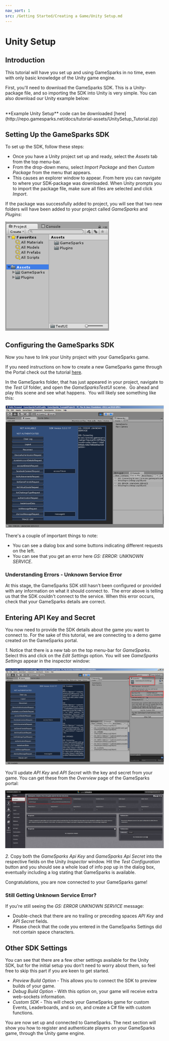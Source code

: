 ```yaml
---
nav_sort: 1
src: /Getting Started/Creating a Game/Unity Setup.md
---
```


# Unity Setup

## Introduction

This tutorial will have you set up and using GameSparks in no time, even with only basic knowledge of the Unity game engine.

First, you'll need to download the GameSparks SDK. This is a Unity-package file, and so importing the SDK into Unity is very simple. You can also download our Unity example below:

</br>
**Example Unity Setup** code can be downloaded [here](http://repo.gamesparks.net/docs/tutorial-assets/UnitySetup_Tutorial.zip)

## Setting Up the GameSparks SDK

To set up the SDK, follow these steps:
* Once you have a Unity project set up and ready, select the *Assets* tab from the top menu-bar.
* From the drop-down menu, select *Import Package* and then *Custom Package* from the menu that appears.
* This causes an explorer window to appear. From here you can navigate to where your SDK-package was downloaded. When Unity prompts you to import the package file, make sure all files are selected and click *Import*.

If the package was successfully added to project, you will see that two new folders will have been added to your project called *GameSparks* and *Plugins*:

![l](img/UT/1.png)
 

## Configuring the GameSparks SDK

Now you have to link your Unity project with your GameSparks game.

If you need instructions on how to create a new GameSparks game through the Portal check out the tutorial [here](./README.md).

In the GameSparks folder, that has just appeared in your project, navigate to the *Test UI* folder, and open the *GameSparksTestUI* scene.  Go ahead and play this scene and see what happens.  You will likely see something like this:

![l](img/UT/2.png)

There's a couple of important things to note:
* You can see a dialog box and some buttons indicating different requests on the left.
* You can see that you get an error here *GS: ERROR: UNKNOWN SERVICE*.

### Understanding Errors - Unknown Service Error

At this stage, the GameSparks SDK still hasn't been configured or provided with any information on what it should connect to.  The error above is telling us that the SDK couldn't connect to the service. When this error occurs, check that your GameSparks details are correct.

## Entering API Key and Secret

You now need to provide the SDK details about the game you want to connect to. For the sake of this tutorial, we are connecting to a demo game created on the GameSparks portal.

*1.* Notice that there is a new tab on the top menu-bar for *GameSparks*. Select this and click on the *Edit Settings* option. You will see *GameSparks Settings* appear in the inspector window:

![l](img/UT/4.png)

You'll update *API Key* and *API Secret* with the key and secret from your game. You can get these from the *Overview* page of the GameSparks portal:

![l](img/UT/3.png)

*2.* Copy both the *GameSparks Api Key* and *GameSparks Api Secret* into the respective fields on the Unity *Inspector* window. Hit the *Test Configuration* button and you should see a whole load of info pop up in the dialog box, eventually including a log stating that GameSparks is available.

Congratulations, you are now connected to your GameSparks game!

### Still Getting Unknown Service Error?

If you're still seeing the *GS: ERROR UNKNOWN SERVICE* message:
* Double-check that there are no trailing or preceding spaces *API Key* and *API Secret* fields.
* Please check that the code you entered in the GameSparks Settings did not contain space characters.

## Other SDK Settings

You can see that there are a few other settings available for the Unity SDK, but for the initial setup you don’t need to worry about them, so feel free to skip this part if you are keen to get started.

  * *Preview Build Option* - This allows you to connect the SDK to preview builds of your game.
  * *Debug Build Option* - With this option on, your game will receive extra web-sockets information.
  * *Custom SDK* - This will check your GameSparks game for custom Events, Leaderboards, and so on, and create a C# file with custom functions.

You are now set up and connected to GameSparks. The next section will show you how to register and authenticate players on your GameSparks game, through the Unity game engine.
